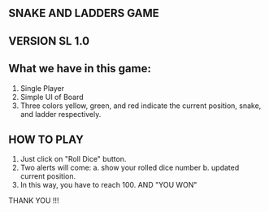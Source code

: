 ## SNAKE AND LADDERS GAME ##

## VERSION SL 1.0

## What we have in this game:
 1. Single Player
 2. Simple UI of Board
 3. Three colors yellow, green, and red indicate the current position, snake, and ladder respectively.

## HOW TO PLAY
 1. Just click on "Roll Dice" button.
 2. Two alerts will come:
  a. show your rolled dice number
  b. updated current position.
 4. In this way, you have to reach 100. AND "YOU WON"




THANK YOU !!!
